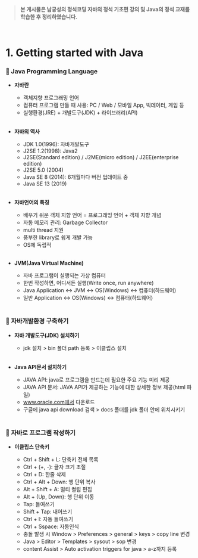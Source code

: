 >**본 게시물은 남궁성의 정석코딩 자바의 정석 기초편 강의 및 Java의 정석 교재를 학습한 후 정리하였습니다.**

</br>

# 1. Getting started with Java
### 📌 Java Programming Language

* **자바란**

  * 객체지향 프로그래밍 언어
  * 컴퓨터 프로그램 만들 때 사용: PC / Web / 모바일 App, 빅데이터, 게임 등
  * 실행환경(JRE) + 개발도구(JDK) + 라이브러리(API)
  <br/><br/>

* **자바의 역사**

  * JDK 1.0(1996): 자바개발도구
  * J2SE 1.2(1998): Java2
  * J2SE(Standard edition) / J2ME(micro edition) / J2EE(enterprise edition) 
  * J2SE 5.0 (2004) 
  * Java SE 8 (2014): 6개월마다 버전 업데이트 중
  * Java SE 13 (2019)
  <br/><br/>

* **자바언어의 특징**

  * 배우기 쉬운 객체 지향 언어 = 프로그래밍 언어 + 객체 지향 개념
  * 자동 메모리 관리: Garbage Collector
  * multi thread 지원
  * 풍부한 library로 쉽게 개발 가능
  * OS에 독립적
  <br/><br/>

* **JVM(Java Virtual Machine)**

  * 자바 프로그램이 실행되는 가상 컴퓨터
  * 한번 작성하면, 어디서든 실행(Write once, run anywhere)
  * Java Application ↔ JVM ↔ OS(Windows) ↔ 컴퓨터(하드웨어)
  * 일반 Application ↔ OS(Windows) ↔ 컴퓨터(하드웨어)
  <br/><br/>

### 📌 자바개발환경 구축하기
* **자바 개발도구(JDK) 설치하기**

  * jdk 설치 > bin 폴더 path 등록 > 이클립스 설치
  <br/><br/>
* **Java API문서 설치하기**

  * JAVA API: java로 프로그램을 만드는데 필요한 주요 기능 미리 제공
  * JAVA API 문서: JAVA API가 제공하는 기능에 대한 상세한 정보 제공(html 파일)
  * www.oracle.com에서 다운로드
  * 구글에 java api download 검색 > docs 폴더를 jdk 폴더 안에 위치시키기
  <br/><br/>

### 📌 자바로 프로그램 작성하기
* **이클립스 단축키**

  * Ctrl + Shift + L: 단축키 전체 목록
  * Ctrl + (+, -): 글자 크기 조절
  * Ctrl + D: 한줄 삭제
  * Ctrl + Alt + Down: 행 단위 복사
  * Alt + Shift + A: 멀티 컬럼 편집
  * Alt + (Up, Down): 행 단위 이동
  * Tap: 들여쓰기  
  * Shift + Tap: 내어쓰기
  * Ctrl + I: 자동 들여쓰기
  * Ctrl + Sspace: 자동인식
  * 충돌 발생 시 Window > Preferences > general > keys > copy line 변경
  * Java > Editor > Templates > sysout > sop 변경 
  * content Assist > Auto activation triggers for java > a-z까지 등록